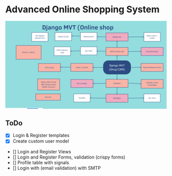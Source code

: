 # Advanced Online Shopping System

![Course plan](static/images/cource.jpg)

## ToDo
- [x] Login & Register templates
- [x] Create custom user model
- [] Login and Register Views
- [] Login and Register Forms, validation (crispy forms)
- [] Profile table with signals
- [] Login with (email validation) with SMTP
